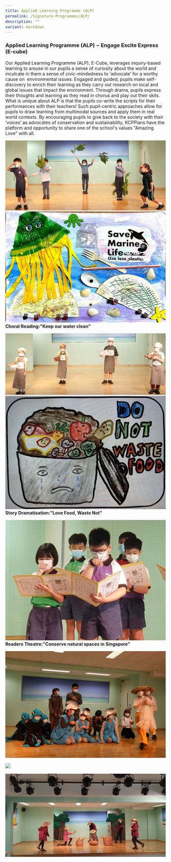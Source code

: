 ```yaml
---
title: Applied Learning Programme (ALP)
permalink: /Signature-Programmes/ALP/
description: ""
variant: markdown
---
```

### **Applied Learning Programme (ALP) − Engage Excite Express (E-cube)**

Our Applied Learning Programme (ALP), E-Cube, leverages inquiry-based learning to arouse in our pupils a sense of curiosity about the world and inculcate in them a sense of civic-mindedness to ‘advocate’ for a worthy cause on&nbsp; environmental issues. Engaged and guided, pupils make self-discovery to enrich their learning as they carry out research on local and global issues that impact the environment. Through drama, pupils express their thoughts and learning as they read in chorus and play out their skits. What is unique about ALP is that the pupils co-write the scripts for their performances with their teachers! Such pupil-centric approaches allow for pupils to draw learning from multimodal sources and apply them in real world contexts. By encouraging pupils to give back to the society with their ‘voices’ as advocates of conservation and sustainability, KCPPians have the platform and opportunity to share one of the school's values "Amazing Love" with all.

![](/images/P1%20Save%20Marine%20Life.jpeg)<br>
![](/images/Say%20NO%20to%20Plastic_new.jpeg)
**Choral Reading:"Keep our water clean"**

![](/images/P2%20Love%20Food%20Waste%20Not.jpg)<br>
![](/images/Love%20Food%20Waste%20Not.jpg)
**Story Dramatisation:"Love Food, Waste Not"**

![](/images/Zika.jpeg)
**Readers Theatre:"Conserve natural spaces in Singapore"**

![](/images/Save%20the%20Animals_new.jpeg)


![](/images/Championing%20a%20Worthy%20Cause%20on%20“Conservation”%20@%20KCPPS.jpg)


![](/images/Our%20Voice%20on%20“Sustainability”%20Sustainable%20Agriculture%20For%20A%20Better%20Future.jpg)